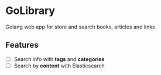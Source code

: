 # GoLibrary

Golang web app for store and search books, articles and links

## Features
- [ ] Search info with **tags** and **categories**
- [ ] Search by **content** with Elasticsearch